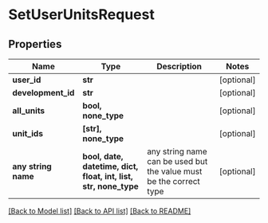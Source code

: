 # SetUserUnitsRequest


## Properties
Name | Type | Description | Notes
------------ | ------------- | ------------- | -------------
**user_id** | **str** |  | [optional] 
**development_id** | **str** |  | [optional] 
**all_units** | **bool, none_type** |  | [optional] 
**unit_ids** | **[str], none_type** |  | [optional] 
**any string name** | **bool, date, datetime, dict, float, int, list, str, none_type** | any string name can be used but the value must be the correct type | [optional]

[[Back to Model list]](../README.md#documentation-for-models) [[Back to API list]](../README.md#documentation-for-api-endpoints) [[Back to README]](../README.md)


